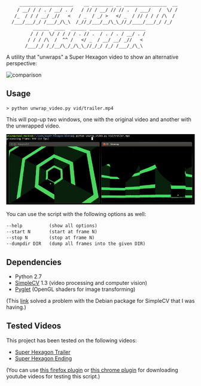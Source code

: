 ```
     ____________________    __ ________ __ ________________  __
    / __/ / / . / __/ . /   / // / __/ // // .  / ___/   /  \/ /
   /_  / / / __/ _//   <   / _  / _/ >   </ _  / // / / / /\  /
  /___/___/_/ /___/_/\_\  /_//_/___/__/\_\_//_/____/___/_/ /_/
          ______  ____  ______ _____________________
         / / /  \/ / / / / . // .  / . / . / __/ . /
        / / / /\  /  ^^ /   </ _  / __/ __/ _//   <
       /___/_/ /_/__/\_/_/\_\_//_/_/ /_/ /___/_/\_\

```

A utility that "unwraps" a Super Hexagon video to show an alternative
perspective:

![comparison](img/comparison.gif)

## Usage

```
> python unwrap_video.py vid/trailer.mp4
```

This will pop-up two windows, one with the original video and another with the
unwrapped video.

![screenshot](img/screenshot.jpg)

You can use the script with the following options as well:

```
--help          (show all options)
--start N       (start at frame N)
--stop N        (stop at frame N)
--dumpdir DIR   (dump all frames into the given DIR)
```

## Dependencies

* Python 2.7
* [SimpleCV](http://www.simplecv.org/) 1.3 (video processing and computer vision)
* [Pyglet](http://www.pyglet.org/) (OpenGL shaders for image transforming)

(This [link](http://help.simplecv.org/question/300/ioerror-file-not-found-while-trying-display/?answer=993#post-id-993) solved a problem with the Debian package for SimpleCV that I was having.)

## Tested Videos

This project has been tested on the following videos:

* [Super Hexagon Trailer](http://www.youtube.com/watch?v=2sz0mI_6tLQ)
* [Super Hexagon Ending](http://www.youtube.com/watch?v=cmZLrW69PwY)

(You can use [this firefox plugin](https://addons.mozilla.org/en-US/firefox/addon/download-youtube/) or [this chrome plugin](http://www.chromeextensions.org/utilities/chrome-youtube-downloader/) for downloading youtube videos for testing this script.)
